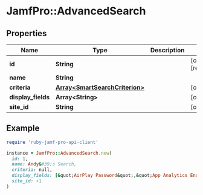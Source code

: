 # JamfPro::AdvancedSearch

## Properties

| Name | Type | Description | Notes |
| ---- | ---- | ----------- | ----- |
| **id** | **String** |  | [optional][readonly] |
| **name** | **String** |  |  |
| **criteria** | [**Array&lt;SmartSearchCriterion&gt;**](SmartSearchCriterion.md) |  | [optional] |
| **display_fields** | **Array&lt;String&gt;** |  | [optional] |
| **site_id** | **String** |  | [optional] |

## Example

```ruby
require 'ruby-jamf-pro-api-client'

instance = JamfPro::AdvancedSearch.new(
  id: 1,
  name: Andy&#39;s Search,
  criteria: null,
  display_fields: [&quot;AirPlay Password&quot;,&quot;App Analytics Enabled&quot;],
  site_id: -1
)
```

